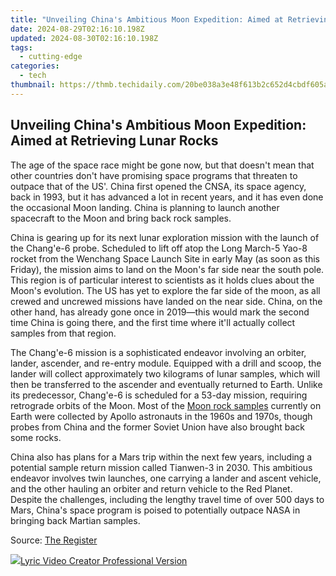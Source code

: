 ```yaml
---
title: "Unveiling China's Ambitious Moon Expedition: Aimed at Retrieving Lunar Rocks"
date: 2024-08-29T02:16:10.198Z
updated: 2024-08-30T02:16:10.198Z
tags:
  - cutting-edge
categories:
  - tech
thumbnail: https://thmb.techidaily.com/20be038a3e48f613b2c652d4cbdf605ae5da9fdcfecec9d6029a84b03a72309d.jpg
---
```


## Unveiling China's Ambitious Moon Expedition: Aimed at Retrieving Lunar Rocks

The age of the space race might be gone now, but that doesn't mean that other countries don't have promising space programs that threaten to outpace that of the US'. China first opened the CNSA, its space agency, back in 1993, but it has advanced a lot in recent years, and it has even done the occasional Moon landing. China is planning to launch another spacecraft to the Moon and bring back rock samples.

 China is gearing up for its next lunar exploration mission with the launch of the Chang'e-6 probe. Scheduled to lift off atop the Long March-5 Yao-8 rocket from the Wenchang Space Launch Site in early May (as soon as this Friday), the mission aims to land on the Moon's far side near the south pole. This region is of particular interest to scientists as it holds clues about the Moon's evolution. The US has yet to explore the far side of the moon, as all crewed and uncrewed missions have landed on the near side. China, on the other hand, has already gone once in 2019—this would mark the second time China is going there, and the first time where it'll actually collect samples from that region.

 The Chang'e-6 mission is a sophisticated endeavor involving an orbiter, lander, ascender, and re-entry module. Equipped with a drill and scoop, the lander will collect approximately two kilograms of lunar samples, which will then be transferred to the ascender and eventually returned to Earth. Unlike its predecessor, Chang'e-6 is scheduled for a 53-day mission, requiring retrograde orbits of the Moon. Most of the [Moon rock samples](https://en.wikipedia.org/wiki/Moon%5Frock) currently on Earth were collected by Apollo astronauts in the 1960s and 1970s, though probes from China and the former Soviet Union have also brought back some rocks.

 China also has plans for a Mars trip within the next few years, including a potential sample return mission called Tianwen-3 in 2030\. This ambitious endeavor involves twin launches, one carrying a lander and ascent vehicle, and the other hauling an orbiter and return vehicle to the Red Planet. Despite the challenges, including the lengthy travel time of over 500 days to Mars, China's space program is poised to potentially outpace NASA in bringing back Martian samples.

 Source: [The Register](https://www.theregister.com/2024/04/30/chang%5Fe6%5Fchina%5Fmoon%5Fmission/)

<ins class="adsbygoogle"
     style="display:block"
     data-ad-format="autorelaxed"
     data-ad-client="ca-pub-7571918770474297"
     data-ad-slot="1223367746"></ins>



<ins class="adsbygoogle"
     style="display:block"
     data-ad-client="ca-pub-7571918770474297"
     data-ad-slot="8358498916"
     data-ad-format="auto"
     data-full-width-responsive="true"></ins>



<!-- affiliate ads begin -->
<a href="https://secure.2checkout.com/order/checkout.php?PRODS=11224199&QTY=1&AFFILIATE=108875&CART=1"><img src="https://secure.avangate.com/images/merchant/e09fdffe648a30658a9657bbed7b2388/products/copy_boxshot_lyricvideo.png" border="0">Lyric Video Creator Professional Version</a>
<!-- affiliate ads end -->